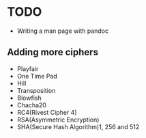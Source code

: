 # TODO
* Writing a man page with pandoc
## Adding more ciphers
* Playfair
* One Time Pad
* Hill
* Transposition
* Blowfish
* Chacha20
* RC4(Rivest Cipher 4)
* RSA(Asymmetric Encryption)
* SHA(Secure Hash Algorithm)1, 256 and 512